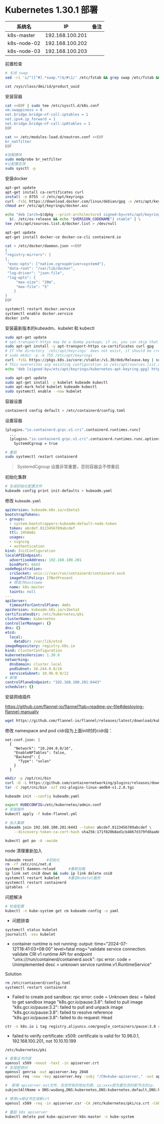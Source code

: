 # Kubernetes 1.30.1 部署

| 系统名        | IP              | 备注 |
| ------------- | --------------- | ---- |
| k8s-master    | 192.168.100.201 |      |
| k8s-node-02   | 192.168.100.202 |      |
| k8s-node-03   | 192.168.100.203 |      |

前置检查

```bash
# 关闭 swap
sed -ri 's/^([^#].*swap.*)$/#\1/' /etc/fstab && grep swap /etc/fstab && swapoff -a && free -h

cat /sys/class/dmi/id/product_uuid
```



安装容器

```bash
cat <<EOF | sudo tee /etc/sysctl.d/k8s.conf
vm.swappiness = 0
net.bridge.bridge-nf-call-iptables = 1
net.ipv4.ip_forward = 1
net.bridge.bridge-nf-call-ip6tables = 1
EOF

cat >> /etc/modules-load.d/neutron.conf <<EOF
br_netfilter
EOF

#加载模块
sudo modprobe br_netfilter
#让配置生效
sudo sysctl -p
```


安装docker

```bash
apt-get update
apt-get install ca-certificates curl
install -m 0755 -d /etc/apt/keyrings
curl -fsSL https://download.docker.com/linux/debian/gpg -o /etc/apt/keyrings/docker.asc
chmod a+r /etc/apt/keyrings/docker.asc

echo "deb [arch=$(dpkg --print-architecture) signed-by=/etc/apt/keyrings/docker.asc] https://download.docker.com/linux/debian \
  $(. /etc/os-release && echo "$VERSION_CODENAME") stable" | \
tee /etc/apt/sources.list.d/docker.list > /dev/null

apt-get update
apt-get install docker-ce docker-ce-cli containerd.io

cat > /etc/docker/daemon.json <<EOF
{
"registry-mirrors": [
],
 "exec-opts": ["native.cgroupdriver=systemd"],
 "data-root": "/var/lib/docker",
 "log-driver": "json-file",
 "log-opts": {
	 "max-size": "20m",
	 "max-file": "5"
	}
}
EOF

systemctl restart docker.service
systemctl enable docker.service
docker info
```

安装最新版本的kubeadm、kubelet 和 kubectl

```bash
sudo apt-get update
# apt-transport-https may be a dummy package; if so, you can skip that package
sudo apt-get install -y apt-transport-https ca-certificates curl gpg
# If the directory `/etc/apt/keyrings` does not exist, it should be created before the curl command, read the note below.
# sudo mkdir -p -m 755 /etc/apt/keyrings
curl -fsSL https://pkgs.k8s.io/core:/stable:/v1.30/deb/Release.key | sudo gpg --dearmor -o /etc/apt/keyrings/kubernetes-apt-keyring.gpg
# This overwrites any existing configuration in /etc/apt/sources.list.d/kubernetes.list
echo 'deb [signed-by=/etc/apt/keyrings/kubernetes-apt-keyring.gpg] https://pkgs.k8s.io/core:/stable:/v1.30/deb/ /' | sudo tee /etc/apt/sources.list.d/kubernetes.list

sudo apt-get update
sudo apt-get install -y kubelet kubeadm kubectl
sudo apt-mark hold kubelet kubeadm kubectl
sudo systemctl enable --now kubelet
```

容器设置
```bash
containerd config default > /etc/containerd/config.toml
```

设置容器
```bash
[plugins."io.containerd.grpc.v1.cri".containerd.runtimes.runc]
  ...
  [plugins."io.containerd.grpc.v1.cri".containerd.runtimes.runc.options]
    SystemdCgroup = true
```

```bash
# 重启
sudo systemctl restart containerd
```

> SystemdCgroup 设置非常重要，否则容器会不停重启

初始化集群

```bash
# 生成初始化配置文件
kubeadm config print init-defaults > kubeadm.yaml
```

修改 `kubeadm.yaml`

```yaml
apiVersion: kubeadm.k8s.io/v1beta3
bootstrapTokens:
- groups:
  - system:bootstrappers:kubeadm:default-node-token
  token: abcdef.0123456789abcdef
  ttl: 24h0m0s
  usages:
  - signing
  - authentication
kind: InitConfiguration
localAPIEndpoint:
  advertiseAddress: 192.168.100.201
  bindPort: 6443
nodeRegistration:
  criSocket: unix:///var/run/containerd/containerd.sock
  imagePullPolicy: IfNotPresent
  # 修改为hostname
  name: k8s-master
  taints: null
---
apiServer:
  timeoutForControlPlane: 4m0s
apiVersion: kubeadm.k8s.io/v1beta3
certificatesDir: /etc/kubernetes/pki
clusterName: kubernetes
controllerManager: {}
dns: {}
etcd:
  local:
    dataDir: /var/lib/etcd
imageRepository: registry.k8s.io
kind: ClusterConfiguration
kubernetesVersion: 1.30.0
networking:
  dnsDomain: cluster.local
  podSubnet: 10.244.0.0/16
  serviceSubnet: 10.96.0.0/12
# 新增
controlPlaneEndpoint: "192.168.100.201:6443"
scheduler: {}
```

安装网络插件

https://github.com/flannel-io/flannel?tab=readme-ov-file#deploying-flannel-manually

```bash
wget https://github.com/flannel-io/flannel/releases/latest/download/kube-flannel.yml
```

修改 namespace and pod cidr段为上面init时的cidr段：
```
net-conf.json: |
  {
    "Network": "10.244.0.0/16",
    "EnableNFTables": false,
    "Backend": {
      "Type": "vxlan"
    }
  }
```



```bash
mkdir -p /opt/cni/bin
curl -O -L https://github.com/containernetworking/plugins/releases/download/v1.2.0/cni-plugins-linux-amd64-v1.2.0.tgz
tar -C /opt/cni/bin -xzf cni-plugins-linux-amd64-v1.2.0.tgz
```

```bash
kubeadm init --config kubeadm.yaml

export KUBECONFIG=/etc/kubernetes/admin.conf
# 安装插件
kubectl apply -f kube-flannel.yml

# 加入集群
kubeadm join 192.168.100.201:6443 --token abcdef.0123456789abcdef \
	--discovery-token-ca-cert-hash sha256:171f820b8ad1cb4867d379fd8aa662138100817db272ca4ced7ebab4d578e42c

kubectl get po -A -owide
```


node 清理重新加入
```bash
kubeadm reset      #初始化
rm -rf /etc/cni/net.d
systemctl daemon-reload      #重新加载
ip link set cni0 down && sudo ip link delete cni0
systemctl restart kubelet    #重启kubelet服务
systemctl restart containerd
iptables -F
```


问题解决

```bash
# 检查配置
kubectl -n kube-system get cm kubeadm-config -o yaml
```

* 问题排查

```bash
systemctl status kubelet
journalctl -xeu kubelet
```

* container runtime is not running: output: time="2024-07-12T18:41:03+08:00" level=fatal msg="validate service connection: validate CRI v1 runtime API for endpoint \"unix:///run/containerd/containerd.sock\": rpc error: code = Unimplemented desc = unknown service runtime.v1.RuntimeService"


Solution

```bash
rm /etc/containerd/config.toml
systemctl restart containerd
```

* Failed to create pod sandbox: rpc error: code = Unknown desc = failed to get sandbox image "k8s.gcr.io/pause:3.8": failed to pull image "k8s.gcr.io/pause:3.2": failed to pull and unpack image "k8s.gcr.io/pause:3.8": failed to resolve reference "k8s.gcr.io/pause:3.8": failed to do request: Head

```bash
ctr -n k8s.io i tag registry.aliyuncs.com/google_containers/pause:3.8 registry.k8s.io/pause:3.8
```

* failed to verify certificate: x509: certificate is valid for 10.96.0.1, 192.168.100.201, not 10.10.10.199

`/etc/kubernetes/pki`

```bash
# 查看证书内容
openssl x509 -noout -text -in apiserver.crt
# 生成密钥对
openssl genrsa -out apiserver.key 2048	
openssl req -new -key apiserver.key -subj "/CN=kube-apiserver," -out apiserver.csr

#  新增 apiserver.ext文件，包含所有的地址列表，ip:xxxx即为要包含的新节点的ip， 内容如下：
subjectAltName = DNS:wudang,DNS:kubernetes,DNS:kubernetes.default,DNS:kubernetes.default.svc, DNS:kubernetes.default.svc.cluster.local, IP:10.96.0.1, IP:192.168.100.201, IP:192.168.8.1, IP:10.10.10.199

# 使用ca根证书生成新crt
openssl x509 -req -in apiserver.csr -CA /etc/kubernetes/pki/ca.crt -CAkey /etc/kubernetes/pki/ca.key -CAcreateserial -out apiserver.crt -days 3650 -extfile apiserver.ext

# 重启 k8s apiserver
kubectl delete pod kube-apiserver-k8s-master -n kube-system
```
